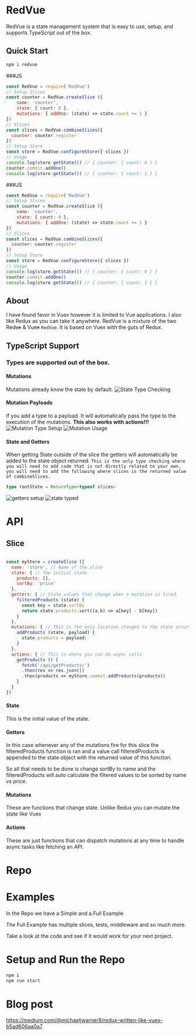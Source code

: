 # RedVue
RedVue is a state management system that is easy to use, setup, and supports TypeScript out of the box.

## Quick Start

```bash
npm i redvue
```
###JS
```js
const RedVue = require('RedVue')
// Setup Slices
const counter = RedVue.createSlice ({
    name: 'counter',
    state: { count: 0 },
    mutations: { addOne: (state) => state.count += 1 }
})
// Slices
const slices = RedVue.combineSlices({
  counter: counter.register
})
// Setup Store
const store = RedVue.configureStore({ slices })
// Usage
console.log(store.getState()) // { counter: { count: 0 } }
counter.commit.addOne()
console.log(store.getState()) // { counter: { count: 1 } }
```
###JS
```js
const RedVue = require('RedVue')
// Setup Slices
const counter = RedVue.createSlice ({
    name: 'counter',
    state: { count: 0 },
    mutations: { addOne: (state) => state.count += 1 }
})
// Slices
const slices = RedVue.combineSlices({
  counter: counter.register
})
// Setup Store
const store = RedVue.configureStore({ slices })
// Usage
console.log(store.getState()) // { counter: { count: 0 } }
counter.commit.addOne()
console.log(store.getState()) // { counter: { count: 1 } }
```

## About

I have found favor in Vuex however it is limited to Vue applications. I also like Redux as you can take it anywhere. RedVue is a mixture of the two Red~~ux~~ & Vue~~x~~ `RedVue`. It is based on Vuex with the guts of Redux.

## TypeScript Support

### Types are supported out of the box.
#### Mutations
Mutations already know the state by default.
![State Type Checking](https://i.ibb.co/3mF5xZV/Screen-Shot-2019-09-16-at-11-43-30-AM.png)
#### Mutation Payloads
If you add a type to a payload. It will automatically pass the type to the execution of the mutations.
<B>This also works with actions!!!</B>
![Mutation Type Setup](https://i.ibb.co/bNXhzSK/Screen-Shot-2019-09-16-at-11-44-59-AM.png)
![Mutation Usage](https://i.ibb.co/w74BCJW/Screen-Shot-2019-09-16-at-11-44-50-AM.png)

#### State and Getters
When getting State outside of the slice the getters will automatically be added to the state object returned.
`This is the only type checking where you will need to add code that is not directly related to your own. you will need to add the following where slices is the returned value of combineSlices.`
```ts
type rootState = ReturnType<typeof slices>
``` 
![getters setup](https://i.ibb.co/Qcvr9Vc/Screen-Shot-2019-09-16-at-1-36-07-PM.png)
![state typed](https://i.ibb.co/t292Q3M/Screen-Shot-2019-09-16-at-1-37-10-PM.png)


# API
## Slice

```js

const myStore = createSlice ({
  name: 'store', // Name of the slice
  state: { // The initial state
    products: [],
    sortBy: 'price'
  },
  getters: { // State values that change when a mutation is fired.
    filteredProducts (state) {
      const key = state.sortBy
      return state.products.sort((a,b) => a[key] - b[key])
    }
  },
  mutations: { // This is the only location changes to the state occur.
    addProducts (state, payload) {
      state.products = payload;
    }
  },
  actions: { // This is where you can do async calls
    getProducts () {
      fetch('/api/getProducts/')
      .then(res => res.json())
      .then(products => myStore.commit.addProducts(products))
    }
  }
})

```

#### State
This is the initial value of the state.
#### Getters
In this case whenever any of the mutations fire
for this slice the filteredProducts function is ran
and a value call filteredProducts is appended to the
state object with the returned value of this function.

So all that needs to be done is change sortBy to name
and the filteredProducts will auto calculate the filtered
values to be sorted by name vs price.
#### Mutations
These are functions that change state.
Unlike Redux you can mutate the state like Vuex
#### Actions
These are just functions that can dispatch mutations at any time to handle async tasks like fetching an API.

# Repo

# Examples

In the Repo we have a Simple and a Full Example

The Full Example has multiple slices, tests, middleware and so much more.

Take a look at the code and see if it would work for your next project.

# Setup and Run the Repo
```bash
npm i
npm run start
```

# Blog post
https://medium.com/@michaeljwarner9/redux-written-like-vuex-b5ad606aa0a7
